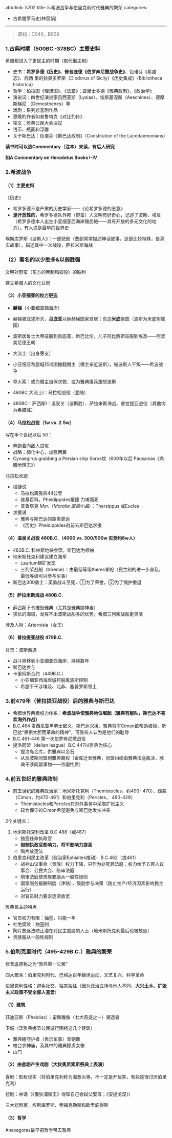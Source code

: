abbrlink: 5702
title: 5.希波战争与伯里克利时代雅典的繁荣
categories:
  - 古希腊罗马史(林丽娟)
---
> 原档：C040、B008

### 1.古典时期（500BC -378BC）主要史料

希腊都进入了更民主的时期（取代僭主制）

- 史书：**希罗多德《历史》、修昔底德《伯罗奔尼撒战争史》**、色诺芬《希腊志》、西西 里的狄奥多罗斯（Diodorus of Sicily）《历史集成》（Bibliotheca historica） 
- 哲学：柏拉图《理想国》、《法篇》；亚里士多德《雅典政制》、《政治学》 
- 演说词：四世纪演说家吕西亚斯（Lysias）、埃斯基涅斯（Aeschines）、德摩斯梯尼 （Demosthenes）等 
- 戏剧：系列悲喜剧作品 
- 更晚的作者如普鲁塔克《对比列传》 
- 铭文：雅典公民大会决议 
- 钱币、瓶画和浮雕
- 关于斯巴达：色诺芬《斯巴达政制》（Constitution of the Lacedaemonians）

**读书时可以选Commentary（注本）来读，有后人研究**

**如A Commentary on Herodotus Books I-IV**

### 2.希波战争

#### （1）主要史料

《历史》

- 希罗多德不是严肃的历史学家——《论希罗多德的恶意》
- **是开放性的**，希罗多德队外邦（野蛮）人文明有好奇心，记述了波斯、埃及（希罗多德本人出生小亚细亚西海岸殖民地——具有开放的多元文化的地方）。有人说是最早的世界史

埃斯库罗斯《波斯人》：一部悲剧（悲剧常常描述神话故事，这部比较特殊，是真实故事），描述其中一次战役，萨拉米斯海战

### （2）著名的以少胜多&以弱胜强

文明对野蛮（东方的帝制和奴役）的胜利

建立希腊人的文化认同

#### （3）小亚细亚的权力更迭

- **赫梯**（小亚细亚西海岸）
- 赫梯被亚述所灭，**吕底亚**以新赫梯国家自居；东边**米底**帝国（波斯为米底附属国）
- 波斯居鲁士大帝征服到吕底亚、新巴比伦，儿子冈比西斯征服到埃及——阿契美尼德王朝
- 大流士（出身旁支）
- 小亚细亚希腊城邦试图推翻僭主（僭主亲近波斯），被波斯人平叛——希波战争

- 导火索：或为僭主自保求救，或为雅典援兵激怒波斯
- 490BC 大流士I：马拉松战役（登陆）
- 480BC：萨西斯I：温泉关（波斯胜）、萨拉米斯海战、普拉提亚战役（其他均为希腊胜）

#### （4）马拉松战役（1w vs. 2.5w）

写在半个世纪以后 50：

- 奔跑着向敌人进攻
- 战略：弱化中心，加强两翼
- Cynaegirus grabbing a Persian ship Soros坟（600年以后 Pausanias《希腊地理志》）

马拉松长跑

- 报捷说
  - 马拉松离雅典44公里
  - 维基百科，Pheidippides报捷 力竭而死
  - 普鲁塔克 *Mor.*（*Moralia 道德小品*）：Thersippus 或Eucles
- 求援说
  - 雅典与斯巴达的距离更远
  - 《历史》Pheidippides战前去斯巴达求援

#### （4）温泉关战役 480B.C.（4000 vs. 300/500w 实测约8w人）

- 483B.C. 科林斯地峡会盟，斯巴达为领袖
- 地米斯托克利建议建立海军
  - Laurium银矿发现
  - 三列桨战船（trireme）：由最低等级theres掌舵（民主制的进一步普及，最低等级可以参与军事）
- 斯巴达300勇士：英勇战斗至死，①为了荣誉，②为了掩护撤退

#### （5）萨拉米斯海战 480B.C.

- 薛西斯下令摧毁雅典（尤其是雅典娜神庙）
- 狭长的海域，发挥不出波斯战船多的优势。希腊三列桨战船更灵活

涉及人物：Arternisia（女王）

#### （6）普拉提亚战役 479B.C.

背景：波斯撤退

- 战斗转移到小亚细亚西海岸，持续数年
- 斯巴达参与
- 卡里阿斯合约（449B.C.）
  - 小亚细亚西海岸城邦脱离波斯控制
  - 希腊不干涉埃及、北非、塞普罗斯领土

### 3.前479年（普拉提亚战役）后的雅典与斯巴达 

- 希腊世界两极权力体系：**希波战争使雅典地位崛起（雅典有舰队，斯巴达不喜欢海外作战）**
- B.C.464 麦西尼亚黑劳士起义，斯巴达求援，雅典将军Cimon欲帮助被拒，斯巴达“畏惧大胆而革命的精神”，可雅典人认为是他们的耻辱
- B.C.461-446 第一次伯罗奔尼撒战役
- 提洛同盟（delian league）B.C.447以雅典为核心
  - 提洛岛金库，供雅典以金石
  - 从反波斯同盟到雅典霸权（金库迁至雅典，同盟纠纷由雅典法庭裁决，雅典干涉同盟事物——帝国性质）

### 4.前五世纪的雅典政制 

- 前五世纪的雅典政治家：地米斯托克利（Themistocles，约490- 470）、西蒙（Cimon，约470-461）和伯里克利（Pericles， 460-429） 
  - Themistocles和Pericles在对外事务中采取扩张主义
  - 较为保守的Cimon希望避免与斯巴达发生冲突

2个关键点：

1. 地米斯托克利改革 B.C.488（或487）
   - 抽签任命执政官
   - **限制执政官影响力，将军影响力提高**
   - 陶片放逐法
2. 伯里克利民主改革（政治家Ephialtes推动） B.C.462（或461）
   - 战神山议事会（贵族）权力下降，只作为处死罪法庭；权力给予五百人议事会、公民大会、陪审法庭
   - 陪审法庭使贵族要服从一般性规则
   - 国家服务报酬制度（津贴），鼓励参与决策（防止生产/经济因素影响民主运行）
   - 对官员财力要求逐渐放宽

雅典民主的特点

- 官员权力有限：抽签，只能一年
- 杜绝腐败：抽签制
- 陶片放逐法防止潜在对民主威胁的人士（地米斯托克利最后也被放逐）
- 贵族服从一般性规则

### 5.伯利克里时代（495-429B.C.）雅典的繁荣

修昔底德称之为“雅典第一公民”

四大繁荣：伯里克利时代、巴格达百年翻译运动、文艺复兴、科学革命

伯里克利性格：避免社交，独来独往（因为政治立场与他人不同，**大兴土木、扩张主义政策不受全部人喜爱**）

#### （1）建筑

菲迪亚斯（Pheidias）：宙斯雕像（七大奇迹之一）建造者

卫城（泛雅典娜节公民游行围绕这几个建筑）

- 雅典娜守护者（表示军事）青铜像
- 帕台农神庙，及其中的雅典娜贞女像
- 山门

#### （2）由悲剧产生戏剧（大狄奥尼索斯祭典上表演）

喜剧：影射现实（将伯里克利称为海葱头等，不一定是开玩笑，有些是很讨厌伯里克利）

悲剧：神话（《俄狄浦斯王》得知自己会弑父娶母；《安提戈涅》）

三大悲剧家：埃斯库罗斯、索福克勒斯和欧里庇得斯

#### （3）哲学

Anaxagoras最早把哲学带去雅典